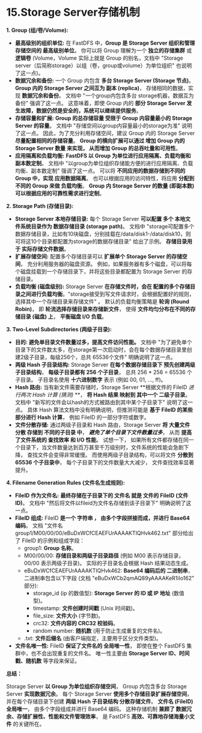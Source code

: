 # 15.Storage Server存储机制

**1. Group (组/卷/Volume):**

- **最高级别的组织单位:** 在 FastDFS 中，**Group 是 Storage Server 组织和管理存储空间的 最高级别单位**。 你可以将 Group 理解为一个 **独立的存储集群** 或 **逻辑卷** (Volume，Volume 实际上就是 Group 的别名，文档中 "Storage server（后简称storage）以组（卷，group或volume）为单位组织" 也说明了这一点)。
- **数据冗余和备份:** 一个 Group 内包含 **多台 Storage Server (Storage 节点)**。 **Group 内的 Storage Server 之间互为 副本 (replica)**， 存储相同的数据，实现 **数据冗余和备份**。 文档中 "一个group内包含多台 storage机器，数据互为备份" 强调了这一点。 这意味着，即使 Group 内的 **部分 Storage Server 发生故障，数据仍然是安全的，系统可以继续提供服务**。
- **存储容量和扩展:** **Group 的总存储容量 受限于 Group 内容量最小的 Storage Server 的容量**。 文档中 "存储空间以group内容量最小的storage为准" 说明了这一点。 因此，为了充分利用存储空间，建议 Group 内的 Storage Server **尽量配置相同的存储容量**。 **Group 的横向扩展可以通过 增加 Group 内的 Storage Server 数量 来实现， 从而增加 Group 的总吞吐量和可用性**。
- **应用隔离和负载均衡:** **FastDFS 以 Group 为单位进行应用隔离、负载均衡和副本数定制**。 文档中 "以group为单位组织存储能方便的进行应用隔离、负载均衡、副本数定制" 强调了这一点。 可以将 **不同应用的数据存储到不同的 Group 中，实现 应用数据隔离**。 也可以根据应用的访问特性，将应用 **分配到不同的 Group 来做 负载均衡**。 **Group 内 Storage Server 的数量 (即副本数) 可以根据应用的可靠性需求进行定制**。

**2. Storage Path (存储目录):**

- **Storage Server 本地存储目录:** 每个 Storage Server **可以配置 多个 本地文件系统目录作为 数据存储目录 (storage path)**。 文档中 "storage可配置多个数据存储目录，比如有10块磁盘，分别挂载在/data/disk1-/data/disk10，则可将这10个目录都配置为storage的数据存储目录" 给出了示例。 **存储目录用于 实际存储文件数据**。
- **扩展存储空间:** 配置多个存储目录可以 **扩展单个 Storage Server 的存储空间**， 充分利用服务器的磁盘资源。 例如，如果服务器有多个磁盘，可以将每个磁盘挂载到一个存储目录下，并将这些目录都配置为 Storage Server 的存储目录。
- **负载均衡 (磁盘级别):** Storage Server **在存储文件时，会在 配置的多个存储目录之间进行负载均衡**。"storage接受到写文件请求时，会根据配置好的规则，选择其中一个存储目录来存储文件" 。 默认的负载均衡策略是 **轮询 (Round Robin)**， 即 **轮流选择存储目录来存储新文件**， 使得 **文件均匀分布在不同的存储目录 (磁盘) 上**， **平衡磁盘 I/O 负载**。

**3. Two-Level Subdirectories (两级子目录):**

- **目的: 避免单目录文件数量过多，提高文件访问性能。** 文档中 "为了避免单个目录下的文件数太多，在storage第一次启动时，会在每个数据存储目录里创建2级子目录，每级256个，总共 65536个文件" 明确说明了这一点。
- **两级 Hash 子目录结构:** Storage Server **在每个数据存储目录下 预先创建两级子目录结构**， **每级子目录都有 256 个子目录**， 总共 256 * 256 = 65536 个子目录。 子目录名使用 **十六进制数字** 表示 (例如 00, 01, ..., ff)。
- **Hash 路由:** 当有新文件需要存储时，Storage Server **根据文件的 FileID *进行两次 Hash 计算 (猜测)* **， **将 Hash 结果 映射到 其中一个 二级子目录**。 文档中 "新写的文件会以hash的方式被路由到其中某个子目录下" 说明了这一点。 具体 Hash 算法文档中没有明确说明，但推测可能是 **基于 FileID 的某些部分进行 Hash 计算**， 例如 FileID 的一部分字符或数字。
- **文件分散存储:** 通过两级子目录和 Hash 路由，Storage Server **将 大量文件 分散 存储到 不同的子目录 中**， ***避免了单个目录下文件数量过多***， 从而 **提高了文件系统的 查找效率 和 I/O 性能**。 试想一下， 如果所有文件都存储在同一个目录下，当文件数量达到百万甚至千万级别时，文件系统的性能会急剧下降， 查找文件会变得非常缓慢。 而使用两级子目录结构，可以将文件 **分散到 65536 个子目录中**， 每个子目录下的文件数量大大减少， 文件查找效率显著提升。

**4. Filename Generation Rules (文件名生成规则):**

- **FileID 作为文件名:** **最终存储在子目录下的 文件名 就是 文件的 FileID (文件 ID)**。 文档中 "然后将文件以fileid为文件名存储到该子目录下" 明确说明了这一点。
- **FileID 组成:** FileID **是一个 字符串 ， 由多个字段拼接而成，并进行 Base64 编码**。 文档 "文件名 group1/M00/00/00/eBuDxWCfCEAEFUrAAAAKTIQHvk462.txt" 部分给出了 FileID 的示例和组成字段：
  - group1: **Group 名称**。
  - M00/00/00: **存储目录和两级子目录路径** (例如 M00 表示存储目录， 00/00 表示两级子目录)。 实际的子目录名会根据 Hash 结果动态生成。
  - eBuDxWCfCEAEFUrAAAAKTIQHvk462: **Base64 编码后的 二进制串**， 二进制串包含以下字段 (文档 "eBuDxWCb2qmAQ89yAAAAKeR1iIo162" 部分):
    - storage_id (ip 的数值型): **Storage Server 的 ID 或 IP 地址** (数值型)。
    - timestamp: **文件创建时间戳** (Unix 时间戳)。
    - file_size: **文件大小** (字节数)。
    - crc32: **文件内容的 CRC32 校验码**。
    - random number: **随机数** (用于防止生成重复的文件名)。
  - .txt: **文件后缀名** (由客户端指定，主要用于区分文件类型)。
- **文件名唯一性:** FileID **保证了文件名的 全局唯一性**， 即使在整个 FastDFS 集群中，也不会出现重复的文件名。 唯一性主要由 **Storage Server ID、时间戳、随机数** 等字段来保证。

**总结：**

Storage Server **以 Group 为单位组织存储空间**， Group 内包含多台 Storage Server **实现数据冗余**。 每个 Storage Server **使用多个存储目录扩展存储空间**， 并在每个存储目录下创建 **两级 Hash 子目录结构 分散存储文件**。 **文件名 (FileID) 全局唯一**， 由多个字段组成并进行 Base64 编码。 这种存储机制 **兼顾了 数据冗余、存储扩展性、性能和文件管理效率**， 是 FastDFS **高效、可靠地存储海量小文件** 的关键所在。